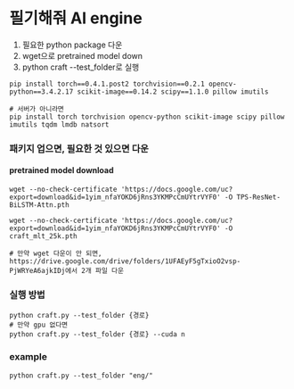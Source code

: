 # 필기해줘 AI engine
1. 필요한 python package 다운
2. wget으로 pretrained model down
3. python craft --test_folder로 실행


```
pip install torch==0.4.1.post2 torchvision==0.2.1 opencv-python==3.4.2.17 scikit-image==0.14.2 scipy==1.1.0 pillow imutils
```

```
# 서버가 아니라면
pip install torch torchvision opencv-python scikit-image scipy pillow imutils tqdm lmdb natsort
```
### 패키지 업으면, 필요한 것 있으면 다운


#### pretrained model download
```
wget --no-check-certificate 'https://docs.google.com/uc?export=download&id=1yim_nfaYOKD6jRns3YKMPcCmUYtrVYF0' -O TPS-ResNet-BiLSTM-Attn.pth
```
```
wget --no-check-certificate 'https://docs.google.com/uc?export=download&id=1yim_nfaYOKD6jRns3YKMPcCmUYtrVYF0' -O craft_mlt_25k.pth
```
```
# 만약 wget 다운이 안 되면, https://drive.google.com/drive/folders/1UFAEyF5gTxioO2vsp-PjWRYeA6ajkIDj에서 2개 파일 다운
```


### 실행 방법
```
python craft.py --test_folder {경로}
# 만약 gpu 없다면
python craft.py --test_folder {경로} --cuda n
```
### example
```
python craft.py --test_folder "eng/"
```
